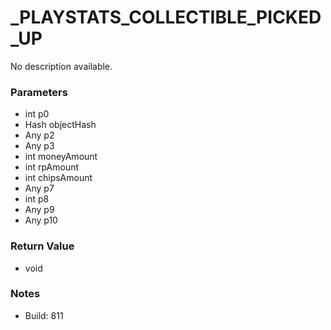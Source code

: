 # _PLAYSTATS_COLLECTIBLE_PICKED_UP

No description available.

### Parameters
* int p0
* Hash objectHash
* Any p2
* Any p3
* int moneyAmount
* int rpAmount
* int chipsAmount
* Any p7
* int p8
* Any p9
* Any p10

### Return Value
* void

### Notes
* Build: 811

